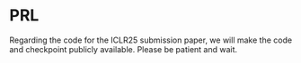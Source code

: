 # PRL
Regarding the code for the ICLR25 submission paper, we will make the code and checkpoint publicly available. Please be patient and wait.
